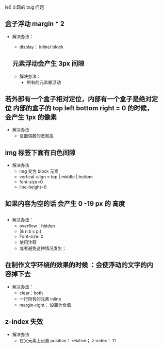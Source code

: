Ie6 出现的 bug 问题

##  盒子浮动 margin * 2 

* 解决办法：

  *  display： inline/ block

    ## 元素浮动会产生 3px 间隙

    * 解决办法：
      *  所有的元素都浮动

##  若外部有一个盒子相对定位，内部有一个盒子是绝对定位 内部的盒子的 top  left bottom right = 0 的时候，会产生 1px 的像素 

* 解决办法
  * 设置偶数的宽和高

## img 标签下面有白色间隙 

* 解决办法
  * img 变为 block 元素
  * vertical-align = top | middle | bottom
  * font-size=0
  * line-height=0

##  <div>  

##  如果内容为空的话 会产生 0 -19 px 的 高度     

##    </div>

* 解决办法：
  * overflow：hidden
  * (&   n  b  s    p;)
  * Font-size: 0
  * <!---------> 使用注释
  * 或者避免这种情况发生；

## 在制作文字环绕的效果的时候 ：会使浮动的文字的内容掉下去

* 解决办法：
  * clear：both
  * 一行所有的元素 inline
  * margin-right： 设置为负值

## z-index 失效

* 解决办法
  * 在父元素上设置 position： relative； z-index： 11





